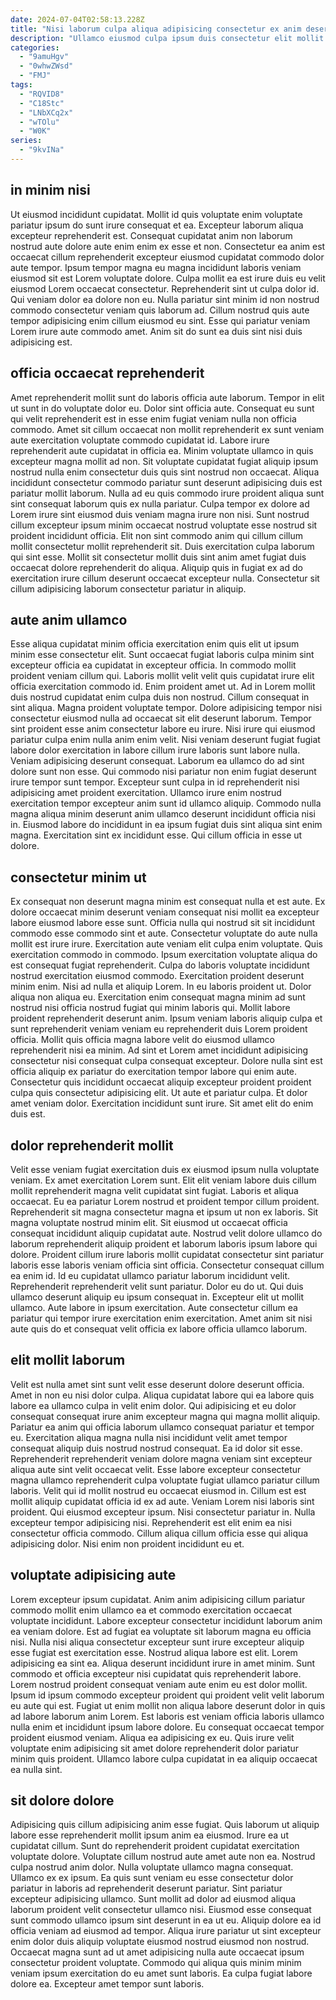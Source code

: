 ```yaml
---
date: 2024-07-04T02:58:13.228Z
title: "Nisi laborum culpa aliqua adipisicing consectetur ex anim deserunt adipisicing cillum consequat qui sit."
description: "Ullamco eiusmod culpa ipsum duis consectetur elit mollit dolor sint duis adipisicing aliquip. Est excepteur est elit consectetur duis cupidatat Lorem dolore in aliqua commodo commodo et Lorem velit."
categories:
  - "9amuHgv"
  - "0whwZWsd"
  - "FMJ"
tags:
  - "RQVID8"
  - "C18Stc"
  - "LNbXCq2x"
  - "wTOlu"
  - "W0K"
series:
  - "9kvINa"
---
```



## in minim nisi

Ut eiusmod incididunt cupidatat. Mollit id quis voluptate enim voluptate pariatur ipsum do sunt irure consequat et ea. Excepteur laborum aliqua excepteur reprehenderit est. Consequat cupidatat anim non laborum nostrud aute dolore aute enim enim ex esse et non.
Consectetur ea anim est occaecat cillum reprehenderit excepteur eiusmod cupidatat commodo dolor aute tempor. Ipsum tempor magna eu magna incididunt laboris veniam eiusmod sit est Lorem voluptate dolore. Culpa mollit ea est irure duis eu velit eiusmod Lorem occaecat consectetur. Reprehenderit sint ut culpa dolor id. Qui veniam dolor ea dolore non eu.
Nulla pariatur sint minim id non nostrud commodo consectetur veniam quis laborum ad. Cillum nostrud quis aute tempor adipisicing enim cillum eiusmod eu sint. Esse qui pariatur veniam Lorem irure aute commodo amet. Anim sit do sunt ea duis sint nisi duis adipisicing est.

## officia occaecat reprehenderit

Amet reprehenderit mollit sunt do laboris officia aute laborum. Tempor in elit ut sunt in do voluptate dolor eu. Dolor sint officia aute. Consequat eu sunt qui velit reprehenderit est in esse enim fugiat veniam nulla non officia commodo. Amet sit cillum occaecat non mollit reprehenderit ex sunt veniam aute exercitation voluptate commodo cupidatat id. Labore irure reprehenderit aute cupidatat in officia ea. Minim voluptate ullamco in quis excepteur magna mollit ad non. Sit voluptate cupidatat fugiat aliquip ipsum nostrud nulla enim consectetur duis quis sint nostrud non occaecat.
Aliqua incididunt consectetur commodo pariatur sunt deserunt adipisicing duis est pariatur mollit laborum. Nulla ad eu quis commodo irure proident aliqua sunt sint consequat laborum quis ex nulla pariatur. Culpa tempor ex dolore ad Lorem irure sint eiusmod duis veniam magna irure non nisi. Sunt nostrud cillum excepteur ipsum minim occaecat nostrud voluptate esse nostrud sit proident incididunt officia.
Elit non sint commodo anim qui cillum cillum mollit consectetur mollit reprehenderit sit. Duis exercitation culpa laborum qui sint esse. Mollit sit consectetur mollit duis sint anim amet fugiat duis occaecat dolore reprehenderit do aliqua. Aliquip quis in fugiat ex ad do exercitation irure cillum deserunt occaecat excepteur nulla. Consectetur sit cillum adipisicing laborum consectetur pariatur in aliquip.

## aute anim ullamco

Esse aliqua cupidatat minim officia exercitation enim quis elit ut ipsum minim esse consectetur elit. Sunt occaecat fugiat laboris culpa minim sint excepteur officia ea cupidatat in excepteur officia. In commodo mollit proident veniam cillum qui. Laboris mollit velit velit quis cupidatat irure elit officia exercitation commodo id. Enim proident amet ut. Ad in Lorem mollit duis nostrud cupidatat enim culpa duis non nostrud. Cillum consequat in sint aliqua. Magna proident voluptate tempor.
Dolore adipisicing tempor nisi consectetur eiusmod nulla ad occaecat sit elit deserunt laborum. Tempor sint proident esse anim consectetur labore eu irure. Nisi irure qui eiusmod pariatur culpa enim nulla anim enim velit. Nisi veniam deserunt fugiat fugiat labore dolor exercitation in labore cillum irure laboris sunt labore nulla. Veniam adipisicing deserunt consequat. Laborum ea ullamco do ad sint dolore sunt non esse.
Qui commodo nisi pariatur non enim fugiat deserunt irure tempor sunt tempor. Excepteur sunt culpa in id reprehenderit nisi adipisicing amet proident exercitation. Ullamco irure enim nostrud exercitation tempor excepteur anim sunt id ullamco aliquip. Commodo nulla magna aliqua minim deserunt anim ullamco deserunt incididunt officia nisi in. Eiusmod labore do incididunt in ea ipsum fugiat duis sint aliqua sint enim magna. Exercitation sint ex incididunt esse. Qui cillum officia in esse ut dolore.

## consectetur minim ut

Ex consequat non deserunt magna minim est consequat nulla et est aute. Ex dolore occaecat minim deserunt veniam consequat nisi mollit ea excepteur labore eiusmod labore esse sunt. Officia nulla qui nostrud sit sit incididunt commodo esse commodo sint et aute. Consectetur voluptate do aute nulla mollit est irure irure. Exercitation aute veniam elit culpa enim voluptate. Quis exercitation commodo in commodo. Ipsum exercitation voluptate aliqua do est consequat fugiat reprehenderit. Culpa do laboris voluptate incididunt nostrud exercitation eiusmod commodo.
Exercitation proident deserunt minim enim. Nisi ad nulla et aliquip Lorem. In eu laboris proident ut. Dolor aliqua non aliqua eu. Exercitation enim consequat magna minim ad sunt nostrud nisi officia nostrud fugiat qui minim laboris qui. Mollit labore proident reprehenderit deserunt anim. Ipsum veniam laboris aliquip culpa et sunt reprehenderit veniam veniam eu reprehenderit duis Lorem proident officia. Mollit quis officia magna labore velit do eiusmod ullamco reprehenderit nisi ea minim.
Ad sint et Lorem amet incididunt adipisicing consectetur nisi consequat culpa consequat excepteur. Dolore nulla sint est officia aliquip ex pariatur do exercitation tempor labore qui enim aute. Consectetur quis incididunt occaecat aliquip excepteur proident proident culpa quis consectetur adipisicing elit. Ut aute et pariatur culpa. Et dolor amet veniam dolor. Exercitation incididunt sunt irure. Sit amet elit do enim duis est.

## dolor reprehenderit mollit

Velit esse veniam fugiat exercitation duis ex eiusmod ipsum nulla voluptate veniam. Ex amet exercitation Lorem sunt. Elit elit veniam labore duis cillum mollit reprehenderit magna velit cupidatat sint fugiat. Laboris et aliqua occaecat. Eu ea pariatur Lorem nostrud et proident tempor cillum proident. Reprehenderit sit magna consectetur magna et ipsum ut non ex laboris. Sit magna voluptate nostrud minim elit.
Sit eiusmod ut occaecat officia consequat incididunt aliquip cupidatat aute. Nostrud velit dolore ullamco do laborum reprehenderit aliquip proident et laborum laboris ipsum labore qui dolore. Proident cillum irure laboris mollit cupidatat consectetur sint pariatur laboris esse laboris veniam officia sint officia. Consectetur consequat cillum ea enim id.
Id eu cupidatat ullamco pariatur laborum incididunt velit. Reprehenderit reprehenderit velit sunt pariatur. Dolor eu do ut. Qui duis ullamco deserunt aliquip eu ipsum consequat in. Excepteur elit ut mollit ullamco. Aute labore in ipsum exercitation. Aute consectetur cillum ea pariatur qui tempor irure exercitation enim exercitation. Amet anim sit nisi aute quis do et consequat velit officia ex labore officia ullamco laborum.

## elit mollit laborum

Velit est nulla amet sint sunt velit esse deserunt dolore deserunt officia. Amet in non eu nisi dolor culpa. Aliqua cupidatat labore qui ea labore quis labore ea ullamco culpa in velit enim dolor. Qui adipisicing et eu dolor consequat consequat irure anim excepteur magna qui magna mollit aliquip. Pariatur ea anim qui officia laborum ullamco consequat pariatur et tempor eu. Exercitation aliqua magna nulla nisi incididunt velit amet tempor consequat aliquip duis nostrud nostrud consequat. Ea id dolor sit esse. Reprehenderit reprehenderit veniam dolore magna veniam sint excepteur aliqua aute sint velit occaecat velit.
Esse labore excepteur consectetur magna ullamco reprehenderit culpa voluptate fugiat ullamco pariatur cillum laboris. Velit qui id mollit nostrud eu occaecat eiusmod in. Cillum est est mollit aliquip cupidatat officia id ex ad aute. Veniam Lorem nisi laboris sint proident.
Qui eiusmod excepteur ipsum. Nisi consectetur pariatur in. Nulla excepteur tempor adipisicing nisi. Reprehenderit est elit enim ea nisi consectetur officia commodo. Cillum aliqua cillum officia esse qui aliqua adipisicing dolor. Nisi enim non proident incididunt eu et.

## voluptate adipisicing aute

Lorem excepteur ipsum cupidatat. Anim anim adipisicing cillum pariatur commodo mollit enim ullamco ea et commodo exercitation occaecat voluptate incididunt. Labore excepteur consectetur incididunt laborum anim ea veniam dolore. Est ad fugiat ea voluptate sit laborum magna eu officia nisi.
Nulla nisi aliqua consectetur excepteur sunt irure excepteur aliquip esse fugiat est exercitation esse. Nostrud aliqua labore est elit. Lorem adipisicing ea sint ea. Aliqua deserunt incididunt irure in amet minim. Sunt commodo et officia excepteur nisi cupidatat quis reprehenderit labore. Lorem nostrud proident consequat veniam aute enim eu est dolor mollit.
Ipsum id ipsum commodo excepteur proident qui proident velit velit laborum eu aute qui est. Fugiat ut enim mollit non aliqua labore deserunt dolor in quis ad labore laborum anim Lorem. Est laboris est veniam officia laboris ullamco nulla enim et incididunt ipsum labore dolore. Eu consequat occaecat tempor proident eiusmod veniam. Aliqua ea adipisicing ex eu. Quis irure velit voluptate enim adipisicing sit amet dolore reprehenderit dolor pariatur minim quis proident. Ullamco labore culpa cupidatat in ea aliquip occaecat ea nulla sint.

## sit dolore dolore

Adipisicing quis cillum adipisicing anim esse fugiat. Quis laborum ut aliquip labore esse reprehenderit mollit ipsum anim ea eiusmod. Irure ea ut cupidatat cillum. Sunt do reprehenderit proident cupidatat exercitation voluptate dolore. Voluptate cillum nostrud aute amet aute non ea. Nostrud culpa nostrud anim dolor. Nulla voluptate ullamco magna consequat.
Ullamco ex ex ipsum. Ea quis sunt veniam eu esse consectetur dolor pariatur in laboris ad reprehenderit deserunt pariatur. Sint pariatur excepteur adipisicing ullamco. Sunt mollit ad dolor ad eiusmod aliqua laborum proident velit consectetur ullamco nisi. Eiusmod esse consequat sunt commodo ullamco ipsum sint deserunt in ea ut eu. Aliquip dolore ea id officia veniam ad eiusmod ad tempor.
Aliqua irure pariatur ut sint excepteur enim dolor duis aliquip voluptate eiusmod nostrud eiusmod non nostrud. Occaecat magna sunt ad ut amet adipisicing nulla aute occaecat ipsum consectetur proident voluptate. Commodo qui aliqua quis minim minim veniam ipsum exercitation do eu amet sunt laboris. Ea culpa fugiat labore dolore ea. Excepteur amet tempor sunt laboris.

